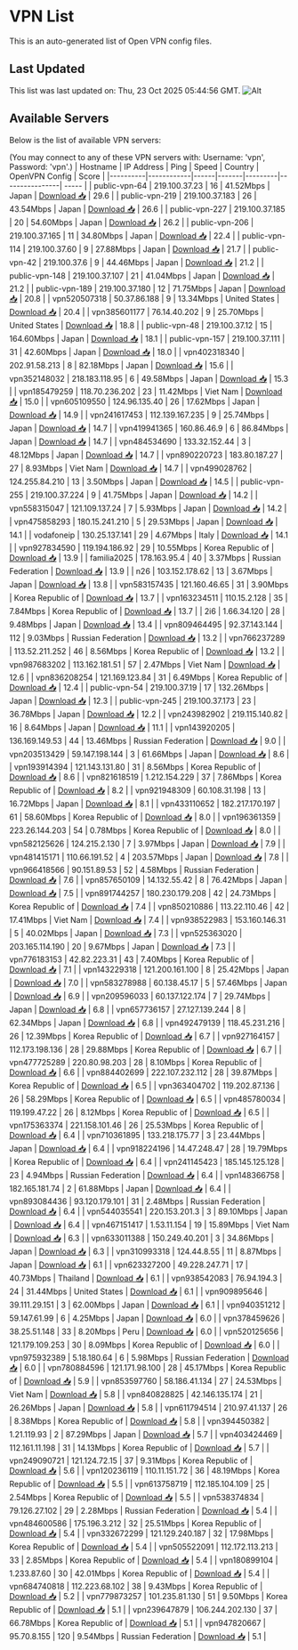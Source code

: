 # VPN List

This is an auto-generated list of Open VPN config files.

## Last Updated

This list was last updated on: Thu, 23 Oct 2025 05:44:56 GMT.
![Alt](https://repobeats.axiom.co/api/embed/186b98318ef1479477931607c1ad7d823f12451f.svg "Repobeats analytics image")

## Available Servers

Below is the list of available VPN servers:

(You may connect to any of these VPN servers with: Username: 'vpn', Password: 'vpn'.)
| Hostname | IP Address | Ping | Speed | Country | OpenVPN Config | Score |
|----------|------------|------|-------|---------|----------------| ----- |
| public-vpn-64 | 219.100.37.23 | 16 | 41.52Mbps | Japan | [Download 📥](./configs/server_0_JP.ovpn) | 29.6 |
| public-vpn-219 | 219.100.37.183 | 26 | 43.54Mbps | Japan | [Download 📥](./configs/server_1_JP.ovpn) | 26.6 |
| public-vpn-227 | 219.100.37.185 | 20 | 54.60Mbps | Japan | [Download 📥](./configs/server_2_JP.ovpn) | 26.2 |
| public-vpn-206 | 219.100.37.165 | 11 | 34.80Mbps | Japan | [Download 📥](./configs/server_3_JP.ovpn) | 22.4 |
| public-vpn-114 | 219.100.37.60 | 9 | 27.88Mbps | Japan | [Download 📥](./configs/server_4_JP.ovpn) | 21.7 |
| public-vpn-42 | 219.100.37.6 | 9 | 44.46Mbps | Japan | [Download 📥](./configs/server_5_JP.ovpn) | 21.2 |
| public-vpn-148 | 219.100.37.107 | 21 | 41.04Mbps | Japan | [Download 📥](./configs/server_6_JP.ovpn) | 21.2 |
| public-vpn-189 | 219.100.37.180 | 12 | 71.75Mbps | Japan | [Download 📥](./configs/server_7_JP.ovpn) | 20.8 |
| vpn520507318 | 50.37.86.188 | 9 | 13.34Mbps | United States | [Download 📥](./configs/server_8_US.ovpn) | 20.4 |
| vpn385601177 | 76.14.40.202 | 9 | 25.70Mbps | United States | [Download 📥](./configs/server_9_US.ovpn) | 18.8 |
| public-vpn-48 | 219.100.37.12 | 15 | 164.60Mbps | Japan | [Download 📥](./configs/server_10_JP.ovpn) | 18.1 |
| public-vpn-157 | 219.100.37.111 | 31 | 42.60Mbps | Japan | [Download 📥](./configs/server_11_JP.ovpn) | 18.0 |
| vpn402318340 | 202.91.58.213 | 8 | 82.18Mbps | Japan | [Download 📥](./configs/server_12_JP.ovpn) | 15.6 |
| vpn352148032 | 218.183.118.95 | 6 | 49.58Mbps | Japan | [Download 📥](./configs/server_13_JP.ovpn) | 15.3 |
| vpn185479259 | 118.70.236.202 | 23 | 11.42Mbps | Viet Nam | [Download 📥](./configs/server_14_VN.ovpn) | 15.0 |
| vpn605109550 | 124.96.135.40 | 26 | 17.62Mbps | Japan | [Download 📥](./configs/server_15_JP.ovpn) | 14.9 |
| vpn241617453 | 112.139.167.235 | 9 | 25.74Mbps | Japan | [Download 📥](./configs/server_16_JP.ovpn) | 14.7 |
| vpn419941365 | 160.86.46.9 | 6 | 86.84Mbps | Japan | [Download 📥](./configs/server_17_JP.ovpn) | 14.7 |
| vpn484534690 | 133.32.152.44 | 3 | 48.12Mbps | Japan | [Download 📥](./configs/server_18_JP.ovpn) | 14.7 |
| vpn890220723 | 183.80.187.27 | 27 | 8.93Mbps | Viet Nam | [Download 📥](./configs/server_19_VN.ovpn) | 14.7 |
| vpn499028762 | 124.255.84.210 | 13 | 3.50Mbps | Japan | [Download 📥](./configs/server_20_JP.ovpn) | 14.5 |
| public-vpn-255 | 219.100.37.224 | 9 | 41.75Mbps | Japan | [Download 📥](./configs/server_21_JP.ovpn) | 14.2 |
| vpn558315047 | 121.109.137.24 | 7 | 5.93Mbps | Japan | [Download 📥](./configs/server_22_JP.ovpn) | 14.2 |
| vpn475858293 | 180.15.241.210 | 5 | 29.53Mbps | Japan | [Download 📥](./configs/server_23_JP.ovpn) | 14.1 |
| vodafoneip | 130.25.137.141 | 29 | 4.67Mbps | Italy | [Download 📥](./configs/server_24_IT.ovpn) | 14.1 |
| vpn927834590 | 119.194.186.92 | 29 | 10.55Mbps | Korea Republic of | [Download 📥](./configs/server_25_KR.ovpn) | 13.9 |
| familia2025 | 178.163.95.4 | 40 | 3.37Mbps | Russian Federation | [Download 📥](./configs/server_26_RU.ovpn) | 13.9 |
| n26 | 103.152.178.62 | 13 | 3.67Mbps | Japan | [Download 📥](./configs/server_27_JP.ovpn) | 13.8 |
| vpn583157435 | 121.160.46.65 | 31 | 3.90Mbps | Korea Republic of | [Download 📥](./configs/server_28_KR.ovpn) | 13.7 |
| vpn163234511 | 110.15.2.128 | 35 | 7.84Mbps | Korea Republic of | [Download 📥](./configs/server_29_KR.ovpn) | 13.7 |
| 2i6 | 1.66.34.120 | 28 | 9.48Mbps | Japan | [Download 📥](./configs/server_30_JP.ovpn) | 13.4 |
| vpn809464495 | 92.37.143.144 | 112 | 9.03Mbps | Russian Federation | [Download 📥](./configs/server_31_RU.ovpn) | 13.2 |
| vpn766237289 | 113.52.211.252 | 46 | 8.56Mbps | Korea Republic of | [Download 📥](./configs/server_32_KR.ovpn) | 13.2 |
| vpn987683202 | 113.162.181.51 | 57 | 2.47Mbps | Viet Nam | [Download 📥](./configs/server_33_VN.ovpn) | 12.6 |
| vpn836208254 | 121.169.123.84 | 31 | 6.49Mbps | Korea Republic of | [Download 📥](./configs/server_34_KR.ovpn) | 12.4 |
| public-vpn-54 | 219.100.37.19 | 17 | 132.26Mbps | Japan | [Download 📥](./configs/server_35_JP.ovpn) | 12.3 |
| public-vpn-245 | 219.100.37.173 | 23 | 36.78Mbps | Japan | [Download 📥](./configs/server_36_JP.ovpn) | 12.2 |
| vpn243982902 | 219.115.140.82 | 16 | 8.64Mbps | Japan | [Download 📥](./configs/server_37_JP.ovpn) | 11.1 |
| vpn143920205 | 136.169.149.53 | 44 | 13.46Mbps | Russian Federation | [Download 📥](./configs/server_38_RU.ovpn) | 9.0 |
| vpn203513429 | 59.147.198.144 | 3 | 61.66Mbps | Japan | [Download 📥](./configs/server_39_JP.ovpn) | 8.6 |
| vpn193914394 | 121.143.131.80 | 31 | 8.56Mbps | Korea Republic of | [Download 📥](./configs/server_40_KR.ovpn) | 8.6 |
| vpn821618519 | 1.212.154.229 | 37 | 7.86Mbps | Korea Republic of | [Download 📥](./configs/server_41_KR.ovpn) | 8.2 |
| vpn921948309 | 60.108.31.198 | 13 | 16.72Mbps | Japan | [Download 📥](./configs/server_42_JP.ovpn) | 8.1 |
| vpn433110652 | 182.217.170.197 | 61 | 58.60Mbps | Korea Republic of | [Download 📥](./configs/server_43_KR.ovpn) | 8.0 |
| vpn196361359 | 223.26.144.203 | 54 | 0.78Mbps | Korea Republic of | [Download 📥](./configs/server_44_KR.ovpn) | 8.0 |
| vpn582125626 | 124.215.2.130 | 7 | 3.97Mbps | Japan | [Download 📥](./configs/server_45_JP.ovpn) | 7.9 |
| vpn481415171 | 110.66.191.52 | 4 | 203.57Mbps | Japan | [Download 📥](./configs/server_46_JP.ovpn) | 7.8 |
| vpn966418566 | 90.151.89.53 | 52 | 4.58Mbps | Russian Federation | [Download 📥](./configs/server_47_RU.ovpn) | 7.6 |
| vpn857650109 | 14.132.55.42 | 8 | 76.42Mbps | Japan | [Download 📥](./configs/server_48_JP.ovpn) | 7.5 |
| vpn891744257 | 180.230.179.208 | 42 | 24.73Mbps | Korea Republic of | [Download 📥](./configs/server_49_KR.ovpn) | 7.4 |
| vpn850210886 | 113.22.110.46 | 42 | 17.41Mbps | Viet Nam | [Download 📥](./configs/server_50_VN.ovpn) | 7.4 |
| vpn938522983 | 153.160.146.31 | 5 | 40.02Mbps | Japan | [Download 📥](./configs/server_51_JP.ovpn) | 7.3 |
| vpn525363020 | 203.165.114.190 | 20 | 9.67Mbps | Japan | [Download 📥](./configs/server_52_JP.ovpn) | 7.3 |
| vpn776183153 | 42.82.223.31 | 43 | 7.40Mbps | Korea Republic of | [Download 📥](./configs/server_53_KR.ovpn) | 7.1 |
| vpn143229318 | 121.200.161.100 | 8 | 25.42Mbps | Japan | [Download 📥](./configs/server_54_JP.ovpn) | 7.0 |
| vpn583278988 | 60.138.45.17 | 5 | 57.46Mbps | Japan | [Download 📥](./configs/server_55_JP.ovpn) | 6.9 |
| vpn209596033 | 60.137.122.174 | 7 | 29.74Mbps | Japan | [Download 📥](./configs/server_56_JP.ovpn) | 6.8 |
| vpn657736157 | 27.127.139.244 | 8 | 62.34Mbps | Japan | [Download 📥](./configs/server_57_JP.ovpn) | 6.8 |
| vpn492479139 | 118.45.231.216 | 26 | 12.39Mbps | Korea Republic of | [Download 📥](./configs/server_58_KR.ovpn) | 6.7 |
| vpn927164157 | 112.173.198.136 | 28 | 29.88Mbps | Korea Republic of | [Download 📥](./configs/server_59_KR.ovpn) | 6.7 |
| vpn477725289 | 220.80.98.203 | 28 | 8.10Mbps | Korea Republic of | [Download 📥](./configs/server_60_KR.ovpn) | 6.6 |
| vpn884402699 | 222.107.232.112 | 28 | 39.87Mbps | Korea Republic of | [Download 📥](./configs/server_61_KR.ovpn) | 6.5 |
| vpn363404702 | 119.202.87.136 | 26 | 58.29Mbps | Korea Republic of | [Download 📥](./configs/server_62_KR.ovpn) | 6.5 |
| vpn485780034 | 119.199.47.22 | 26 | 8.12Mbps | Korea Republic of | [Download 📥](./configs/server_63_KR.ovpn) | 6.5 |
| vpn175363374 | 221.158.101.46 | 26 | 25.53Mbps | Korea Republic of | [Download 📥](./configs/server_64_KR.ovpn) | 6.4 |
| vpn710361895 | 133.218.175.77 | 3 | 23.44Mbps | Japan | [Download 📥](./configs/server_65_JP.ovpn) | 6.4 |
| vpn918224196 | 14.47.248.47 | 28 | 19.79Mbps | Korea Republic of | [Download 📥](./configs/server_66_KR.ovpn) | 6.4 |
| vpn241145423 | 185.145.125.128 | 23 | 4.94Mbps | Russian Federation | [Download 📥](./configs/server_67_RU.ovpn) | 6.4 |
| vpn148366758 | 182.165.181.74 | 2 | 61.88Mbps | Japan | [Download 📥](./configs/server_68_JP.ovpn) | 6.4 |
| vpn893084436 | 93.120.179.101 | 31 | 2.48Mbps | Russian Federation | [Download 📥](./configs/server_69_RU.ovpn) | 6.4 |
| vpn544035541 | 220.153.201.3 | 3 | 89.10Mbps | Japan | [Download 📥](./configs/server_70_JP.ovpn) | 6.4 |
| vpn467151417 | 1.53.11.154 | 19 | 15.89Mbps | Viet Nam | [Download 📥](./configs/server_71_VN.ovpn) | 6.3 |
| vpn633011388 | 150.249.40.201 | 3 | 34.86Mbps | Japan | [Download 📥](./configs/server_72_JP.ovpn) | 6.3 |
| vpn310993318 | 124.44.8.55 | 11 | 8.87Mbps | Japan | [Download 📥](./configs/server_73_JP.ovpn) | 6.1 |
| vpn623327200 | 49.228.247.71 | 17 | 40.73Mbps | Thailand | [Download 📥](./configs/server_74_TH.ovpn) | 6.1 |
| vpn938542083 | 76.94.194.3 | 24 | 31.44Mbps | United States | [Download 📥](./configs/server_75_US.ovpn) | 6.1 |
| vpn909895646 | 39.111.29.151 | 3 | 62.00Mbps | Japan | [Download 📥](./configs/server_76_JP.ovpn) | 6.1 |
| vpn940351212 | 59.147.61.99 | 6 | 4.25Mbps | Japan | [Download 📥](./configs/server_77_JP.ovpn) | 6.0 |
| vpn378459626 | 38.25.51.148 | 33 | 8.20Mbps | Peru | [Download 📥](./configs/server_78_PE.ovpn) | 6.0 |
| vpn520125656 | 121.179.109.253 | 30 | 8.09Mbps | Korea Republic of | [Download 📥](./configs/server_79_KR.ovpn) | 6.0 |
| vpn975932389 | 5.18.180.64 | 6 | 5.98Mbps | Russian Federation | [Download 📥](./configs/server_80_RU.ovpn) | 6.0 |
| vpn780884596 | 121.171.98.100 | 28 | 45.17Mbps | Korea Republic of | [Download 📥](./configs/server_81_KR.ovpn) | 5.9 |
| vpn853597760 | 58.186.41.134 | 27 | 24.53Mbps | Viet Nam | [Download 📥](./configs/server_82_VN.ovpn) | 5.8 |
| vpn840828825 | 42.146.135.174 | 21 | 26.26Mbps | Japan | [Download 📥](./configs/server_83_JP.ovpn) | 5.8 |
| vpn611794514 | 210.97.41.137 | 26 | 8.38Mbps | Korea Republic of | [Download 📥](./configs/server_84_KR.ovpn) | 5.8 |
| vpn394450382 | 1.21.119.93 | 2 | 87.29Mbps | Japan | [Download 📥](./configs/server_85_JP.ovpn) | 5.7 |
| vpn403424469 | 112.161.11.198 | 31 | 14.13Mbps | Korea Republic of | [Download 📥](./configs/server_86_KR.ovpn) | 5.7 |
| vpn249090721 | 121.124.72.15 | 37 | 9.31Mbps | Korea Republic of | [Download 📥](./configs/server_87_KR.ovpn) | 5.6 |
| vpn120236119 | 110.11.151.72 | 36 | 48.19Mbps | Korea Republic of | [Download 📥](./configs/server_88_KR.ovpn) | 5.5 |
| vpn613758719 | 112.185.104.109 | 25 | 2.54Mbps | Korea Republic of | [Download 📥](./configs/server_89_KR.ovpn) | 5.5 |
| vpn538374834 | 79.126.27.102 | 29 | 2.28Mbps | Russian Federation | [Download 📥](./configs/server_90_RU.ovpn) | 5.4 |
| vpn484600586 | 175.196.3.212 | 32 | 25.51Mbps | Korea Republic of | [Download 📥](./configs/server_91_KR.ovpn) | 5.4 |
| vpn332672299 | 121.129.240.187 | 32 | 17.98Mbps | Korea Republic of | [Download 📥](./configs/server_92_KR.ovpn) | 5.4 |
| vpn505522091 | 112.172.113.213 | 33 | 2.85Mbps | Korea Republic of | [Download 📥](./configs/server_93_KR.ovpn) | 5.4 |
| vpn180899104 | 1.233.87.60 | 30 | 42.01Mbps | Korea Republic of | [Download 📥](./configs/server_94_KR.ovpn) | 5.4 |
| vpn684740818 | 112.223.68.102 | 38 | 9.43Mbps | Korea Republic of | [Download 📥](./configs/server_95_KR.ovpn) | 5.2 |
| vpn779873257 | 101.235.81.130 | 51 | 9.50Mbps | Korea Republic of | [Download 📥](./configs/server_96_KR.ovpn) | 5.1 |
| vpn239647879 | 106.244.202.130 | 37 | 66.78Mbps | Korea Republic of | [Download 📥](./configs/server_97_KR.ovpn) | 5.1 |
| vpn947820667 | 95.70.8.155 | 120 | 9.54Mbps | Russian Federation | [Download 📥](./configs/server_98_RU.ovpn) | 5.1 |
